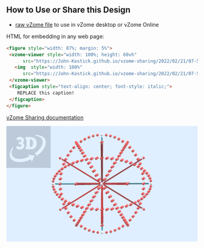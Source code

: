 
## How to Use or Share this Design

 - [raw vZome file](<https://raw.githubusercontent.com/John-Kostick/vzome-sharing/main/2022/02/21/07-51-44-30-gon-field-6-rings-6-axis/30-gon-field-6-rings-6-axis.vZome>) to use in vZome desktop or vZome Online
 
 HTML for embedding in any web page:
 ```html
<figure style="width: 87%; margin: 5%">
  <vzome-viewer style="width: 100%; height: 60vh"
       src="https://John-Kostick.github.io/vzome-sharing/2022/02/21/07-51-44-30-gon-field-6-rings-6-axis/30-gon-field-6-rings-6-axis.vZome" >
    <img  style="width: 100%"
       src="https://John-Kostick.github.io/vzome-sharing/2022/02/21/07-51-44-30-gon-field-6-rings-6-axis/30-gon-field-6-rings-6-axis.png" >
  </vzome-viewer>
  <figcaption style="text-align: center; font-style: italic;">
     REPLACE this caption!
  </figcaption>
</figure>
 ```

[vZome Sharing documentation](https://vzome.github.io/vzome/sharing.html#how-it-works)

![Image](<30-gon-field-6-rings-6-axis.png>)

